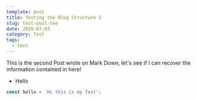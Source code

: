 ```yaml
---
template: post
title: Testing the Blog Structure 2
slug: test-post-two
date: 2020-07-03
category: Test
tags:
  - test
---
```


This is the second Post wrote on Mark Down, let's see if I can recover the information contained in here!

- Hello

```javascript
const hello = 'Hi this is my Text';
```
